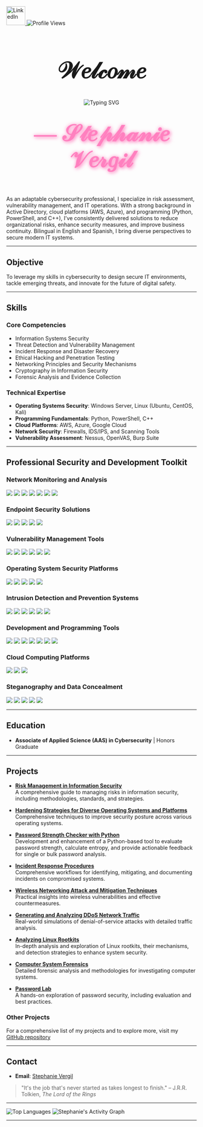<a href="https://linkedin.com/in/stephanie-vergil-8982142a8">
  <img src="https://user-images.githubusercontent.com/74038190/235294012-0a55e343-37ad-4b0f-924f-c8431d9d2483.gif" alt="LinkedIn" style="width: 50px; height: 50px;">
</a>
<a <picture>
  <source media="(prefers-color-scheme: dark)" srcset="https://komarev.com/ghpvc/?username=StephVergil&style=flat-square&color=ff69b4">
  <source media="(prefers-color-scheme: light)" srcset="https://komarev.com/ghpvc/?username=StephVergil&style=flat-square&color=e75480">
  <img alt="Profile Views" src="https://komarev.com/ghpvc/?username=StephVergil&style=flat-square&color=e75480">
</picture>


###  
<h1 align="center" style="font-family: 'Allura', cursive; font-size: 60px; text-shadow: 2px 2px 4px rgba(255, 255, 255, 0.5);">
  𝒲𝑒𝓁𝒸𝑜𝓂𝑒
</h1>

<p align="center">
  <img src="https://readme-typing-svg.herokuapp.com?font=Patrick+Hand&size=35&duration=5000&pause=1000&color=FF80BF&center=true&vCenter=true&width=900&lines=Welcome+to+My+Profile;Cybersecurity+Analyst;Information+Security+Specialist;Network+Defense+Strategist;Intrusion+Detection+Expert;Operating+System+Security+Practitioner;Cloud+Computing+Professional;Ethical+Hacking+Specialist;Digital+Forensics+Investigator;Firewall+and+Network+Security+Specialist;Security+Assessment+and+Auditing+Advisor" alt="Typing SVG">
</p>

<p align="center" style="font-family: 'Great Vibes', cursive; font-size: 60px; color: #FF80BF; font-weight: bold; text-shadow: 4px 4px 8px rgba(255, 128, 191, 0.6), 0 0 10px rgba(255, 128, 191, 0.8); margin-top: 40px;">
  <strong>— 𝒮𝓉𝑒𝓅𝒽𝒶𝓃𝒾𝑒 𝒱𝑒𝓇𝑔𝒾𝓁</strong>
</p>



As an adaptable cybersecurity professional, I specialize in risk assessment, vulnerability management, and IT operations. With a strong background in Active Directory, cloud platforms (AWS, Azure), and programming (Python, PowerShell, and C++), I’ve consistently delivered solutions to reduce organizational risks, enhance security measures, and improve business continuity. Bilingual in English and Spanish, I bring diverse perspectives to secure modern IT systems.

---

## Objective  

To leverage my skills in cybersecurity to design secure IT environments, tackle emerging threats, and innovate for the future of digital safety.

---

## Skills  

### Core Competencies  
- Information Systems Security  
- Threat Detection and Vulnerability Management  
- Incident Response and Disaster Recovery  
- Ethical Hacking and Penetration Testing  
- Networking Principles and Security Mechanisms  
- Cryptography in Information Security  
- Forensic Analysis and Evidence Collection  

### Technical Expertise  
- **Operating Systems Security**: Windows Server, Linux (Ubuntu, CentOS, Kali)  
- **Programming Fundamentals**: Python, PowerShell, C++  
- **Cloud Platforms**: AWS, Azure, Google Cloud  
- **Network Security**: Firewalls, IDS/IPS, and Scanning Tools  
- **Vulnerability Assessment**: Nessus, OpenVAS, Burp Suite  

---
## Professional Security and Development Toolkit  

### Network Monitoring and Analysis  
<div>
<a href="https://www.wireshark.org/"><img src="https://img.shields.io/badge/-Wireshark-4B8BBE?&style=for-the-badge&logo=Wireshark&logoColor=white" /></a>  
<a href="https://nmap.org/"><img src="https://img.shields.io/badge/-Nmap-4682B4?&style=for-the-badge&logo=Nmap&logoColor=white" /></a>  
<a href="https://www.wireshark.org/docs/man-pages/"><img src="https://img.shields.io/badge/-Packet_Analysis-708090?&style=for-the-badge&logo=Linux&logoColor=white" /></a>  
<a href="https://tcpdump.org/"><img src="https://img.shields.io/badge/-TCPdump-556B2F?&style=for-the-badge&logo=Linux&logoColor=white" /></a>  
<a href="https://netcat.sourceforge.net/"><img src="https://img.shields.io/badge/-Netcat-6A5ACD?&style=for-the-badge&logo=Linux&logoColor=white" /></a>
<a href="https://www.zabbix.com/"><img src="https://img.shields.io/badge/-Zabbix-FF6347?&style=for-the-badge&logo=Zabbix&logoColor=white" /></a>
<a href="https://nagios.org/"><img src="https://img.shields.io/badge/-Nagios-32CD32?&style=for-the-badge&logo=Nagios&logoColor=white" /></a>
</div>

### Endpoint Security Solutions  
<div>
<a href="https://www.microsoft.com/en-us/security/business/threat-protection/microsoft-defender-endpoint"><img src="https://img.shields.io/badge/-Windows_Defender-0078D4?&style=for-the-badge&logo=Microsoft&logoColor=white" /></a>  
<a href="https://www.broadcom.com/products/cyber-security/endpoint/symantec-endpoint-protection"><img src="https://img.shields.io/badge/-Symantec_Endpoint_Protection-FFCC00?&style=for-the-badge&logo=Symantec&logoColor=black" /></a>  
<a href="https://www.crowdstrike.com/"><img src="https://img.shields.io/badge/-CrowdStrike-FF4500?&style=for-the-badge&logo=CrowdStrike&logoColor=white" /></a>  
<a href="https://www.carbonblack.com/"><img src="https://img.shields.io/badge/-Carbon_Black-696969?&style=for-the-badge&logo=CarbonBlack&logoColor=white" /></a>
<a href="https://www.trendmicro.com/"><img src="https://img.shields.io/badge/-TrendMicro-C71585?&style=for-the-badge&logo=TrendMicro&logoColor=white" /></a>
</div>

### Vulnerability Management Tools  
<div>
<a href="https://www.tenable.com/products/nessus"><img src="https://img.shields.io/badge/-Nessus-4682B4?&style=for-the-badge&logo=Nessus&logoColor=white" /></a>  
<a href="https://www.qualys.com/"><img src="https://img.shields.io/badge/-Qualys-FF6347?&style=for-the-badge&logo=Qualys&logoColor=white" /></a>  
<a href="https://www.openvas.org/"><img src="https://img.shields.io/badge/-OpenVAS-32CD32?&style=for-the-badge&logo=Security&logoColor=white" /></a>  
<a href="https://portswigger.net/burp"><img src="https://img.shields.io/badge/-Burp_Suite-DAA520?&style=for-the-badge&logo=BurpSuite&logoColor=white" /></a>  
<a href="https://www.kali.org/tools/sqlmap/"><img src="https://img.shields.io/badge/-SQLMap-FF4500?&style=for-the-badge&logo=SQL&logoColor=white" /></a>
<a href="https://www.rapid7.com/"><img src="https://img.shields.io/badge/-Rapid7-6A5ACD?&style=for-the-badge&logo=Rapid7&logoColor=white" /></a>
</div>

### Operating System Security Platforms  
<div>
<a href="https://www.microsoft.com/en-us/windows-server"><img src="https://img.shields.io/badge/-Windows_Server-0078D4?&style=for-the-badge&logo=Windows&logoColor=white" /></a>
<a href="https://ubuntu.com/"><img src="https://img.shields.io/badge/-Ubuntu-DD4814?&style=for-the-badge&logo=Ubuntu&logoColor=white" /></a>
<a href="https://www.redhat.com/en/technologies/linux-platforms/enterprise-linux"><img src="https://img.shields.io/badge/-Red_Hat-EE0000?&style=for-the-badge&logo=RedHat&logoColor=white" /></a>
<a href="https://www.kali.org/"><img src="https://img.shields.io/badge/-Kali_Linux-268BD2?&style=for-the-badge&logo=KaliLinux&logoColor=white" /></a>
<a href="https://centos.org/"><img src="https://img.shields.io/badge/-CentOS-7F52FF?&style=for-the-badge&logo=CentOS&logoColor=white" /></a>
</div>

### Intrusion Detection and Prevention Systems  
<div>
<a href="https://securityonion.net/"><img src="https://img.shields.io/badge/-Security_Onion-556B2F?&style=for-the-badge&logo=Security&logoColor=white" /></a>  
<a href="https://snort.org/"><img src="https://img.shields.io/badge/-Snort-B22222?&style=for-the-badge&logo=Snort&logoColor=white" /></a>  
<a href="https://suricata.io/"><img src="https://img.shields.io/badge/-Suricata-4682B4?&style=for-the-badge&logo=Suricata&logoColor=white" /></a>  
<a href="https://zeek.org/"><img src="https://img.shields.io/badge/-Zeek-DAA520?&style=for-the-badge&logo=Zeek&logoColor=white" /></a>  
<a href="https://www.wazuh.com/"><img src="https://img.shields.io/badge/-Wazuh-6A5ACD?&style=for-the-badge&logo=Wazuh&logoColor=white" /></a>
<a href="https://ossec.github.io/"><img src="https://img.shields.io/badge/-OSSEC-8B0000?&style=for-the-badge&logo=OSSEC&logoColor=white" /></a>
</div>

### Development and Programming Tools  
<div>
<a href="https://code.visualstudio.com/"><img src="https://img.shields.io/badge/-Visual_Studio_Code-007ACC?&style=for-the-badge&logo=VisualStudioCode&logoColor=white" /></a>
<a href="https://www.python.org/"><img src="https://img.shields.io/badge/-Python-FFD43B?&style=for-the-badge&logo=Python&logoColor=black" /></a>
<a href="https://www.gnu.org/software/bash/"><img src="https://img.shields.io/badge/-Bash-4EAA25?&style=for-the-badge&logo=GNU&logoColor=white" /></a>
<a href="https://git-scm.com/"><img src="https://img.shields.io/badge/-Git-F05032?&style=for-the-badge&logo=Git&logoColor=white" /></a>
<a href="https://www.jetbrains.com/pycharm/"><img src="https://img.shields.io/badge/-PyCharm-000000?&style=for-the-badge&logo=PyCharm&logoColor=white" /></a>
<a href="https://cplusplus.com/"><img src="https://img.shields.io/badge/-C++-00599C?style=for-the-badge&logo=Cplusplus&logoColor=white" /></a>
<a href="https://developer.apple.com/xcode/"><img src="https://img.shields.io/badge/-Xcode-147EFB?style=for-the-badge&logo=Xcode&logoColor=white" /></a>
</div>

### Cloud Computing Platforms  
<div>
<a href="https://aws.amazon.com/"><img src="https://img.shields.io/badge/-AWS-FF9900?&style=for-the-badge&logo=AmazonAWS&logoColor=black" /></a>
<a href="https://azure.microsoft.com/"><img src="https://img.shields.io/badge/-Azure-0078D4?&style=for-the-badge&logo=MicrosoftAzure&logoColor=white" /></a>
<a href="https://cloud.google.com/"><img src="https://img.shields.io/badge/-Google_Cloud-4285F4?&style=for-the-badge&logo=GoogleCloud&logoColor=white" /></a>
</div>

### Steganography and Data Concealment  
<div>
<a href="https://www.openstego.com/"><img src="https://img.shields.io/badge/-OpenStego-4B0082?&style=for-the-badge&logo=Steganography&logoColor=white" /></a>  
<a href="https://github.com/abeluck/stegdetect"><img src="https://img.shields.io/badge/-StegDetect-800080?&style=for-the-badge&logo=Linux&logoColor=white" /></a>  
<a href="https://cryptii.com/"><img src="https://img.shields.io/badge/-Cryptii-FF69B4?&style=for-the-badge&logo=Tools&logoColor=white" /></a>  
<a href="https://stegosuite.org/"><img src="https://img.shields.io/badge/-StegoSuite-DA70D6?&style=for-the-badge&logo=Linux&logoColor=white" /></a>
<a href="https://github.com/JohnHammond/Steganography"><img src="https://img.shields.io/badge/-Stego_Toolbox-FF4500?&style=for-the-badge&logo=GitHub&logoColor=white" /></a>
</div>


---

## Education  

- **Associate of Applied Science (AAS) in Cybersecurity** | Honors Graduate  

---

## Projects  


- **[Risk Management in Information Security](https://github.com/StephVergil/Risk-Management-in-Information-Security_Presentation/blob/main/README.md)**  
  A comprehensive guide to managing risks in information security, including methodologies, standards, and strategies.
  
- **[Hardening Strategies for Diverse Operating Systems and Platforms](https://github.com/StephVergil/Hardening-Strategies-for-Diverse-Operating-Systems-and-Platforms)**  
  Comprehensive techniques to improve security posture across various operating systems.

- **[Password Strength Checker with Python](https://github.com/StephVergil/Hacking-and-Ethical-Hacking)**  
  Development and enhancement of a Python-based tool to evaluate password strength, calculate entropy, and provide actionable feedback for single or bulk password analysis.  

- **[Incident Response Procedures](https://github.com/StephVergil/Incident-Response-Procedures)**  
  Comprehensive workflows for identifying, mitigating, and documenting incidents on compromised systems.  

- **[Wireless Networking Attack and Mitigation Techniques](https://github.com/StephVergil/Wireless-Networking-Attack-and-Mitigation-Techniques)**  
  Practical insights into wireless vulnerabilities and effective countermeasures.  

- **[Generating and Analyzing DDoS Network Traffic](https://github.com/StephVergil/Generating-capturing-and-Analyzing-DoS-and-DDoS-centric-Network-Traffic)**  
  Real-world simulations of denial-of-service attacks with detailed traffic analysis.

 - **[Analyzing Linux Rootkits](https://github.com/StephVergil/Analyzing-Linux-Rootkits/blob/main/README.md)**  
  In-depth analysis and exploration of Linux rootkits, their mechanisms, and detection strategies to enhance system security.

- **[Computer System Forensics](https://github.com/StephVergil/Computer-System-Forensics)**  
  Detailed forensic analysis and methodologies for investigating computer systems.  

- **[Password Lab](https://github.com/StephVergil/Password_Lab)**  
  A hands-on exploration of password security, including evaluation and best practices. 

### Other Projects  
For a comprehensive list of my projects and to explore more, visit my [GitHub repository](https://github.com/StephVergil?tab=repositories)


---

## Contact  

- **Email**: [Stephanie Vergil](mailto:Stephanievergil95@gmail.com)  

> "It's the job that's never started as takes longest to finish." – J.R.R. Tolkien, *The Lord of the Rings*

---

<picture>
  <source media="(prefers-color-scheme: dark)" srcset="https://github-readme-stats.vercel.app/api/top-langs/?username=StephVergil&layout=compact&theme=dark&hide_border=true">
  <source media="(prefers-color-scheme: light)" srcset="https://github-readme-stats.vercel.app/api/top-langs/?username=StephVergil&layout=compact&theme=light&hide_border=true">
  <img alt="Top Languages" src="https://github-readme-stats.vercel.app/api/top-langs/?username=StephVergil&layout=compact&theme=light&hide_border=true">
</picture>

<picture>
  <source media="(prefers-color-scheme: dark)" srcset="https://github-readme-activity-graph.vercel.app/graph?username=StephVergil&bg_color=000000&color=ffffff&line=ff69b4&point=ff69b4&area=true&area_color=ff69b4&hide_border=true">
  <source media="(prefers-color-scheme: light)" srcset="https://github-readme-activity-graph.vercel.app/graph?username=StephVergil&bg_color=ffffff&color=333333&line=ff69b4&point=ff69b4&area=true&area_color=ffa07a&hide_border=true">
  <img alt="Stephanie's Activity Graph" src="https://github-readme-activity-graph.vercel.app/graph?username=StephVergil&bg_color=ffffff&color=333333&line=ff69b4&point=ff69b4&area=true&area_color=ffa07a&hide_border=true">
</picture>


---
